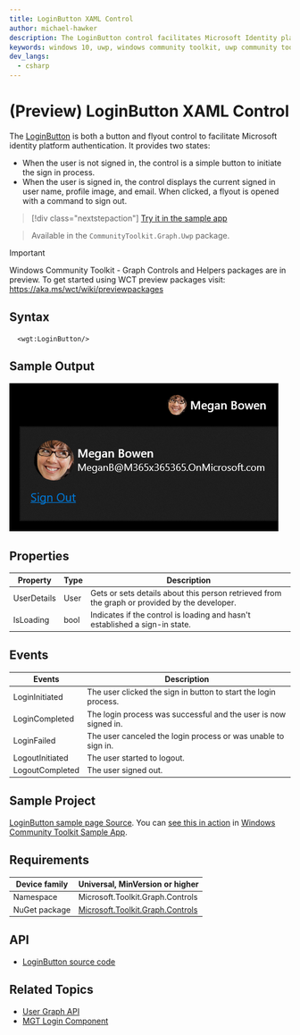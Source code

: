 ```yaml
---
title: LoginButton XAML Control
author: michael-hawker
description: The LoginButton control facilitates Microsoft Identity platform authentication.
keywords: windows 10, uwp, windows community toolkit, uwp community toolkit, uwp toolkit, login, loginbutton, graph
dev_langs:
  - csharp
---
```


# (Preview) LoginButton XAML Control

The [LoginButton](/dotnet/api/microsoft.toolkit.graph.controls.loginbutton) is both a button and flyout control to facilitate Microsoft identity platform authentication. It provides two states:

* When the user is not signed in, the control is a simple button to initiate the sign in process.
* When the user is signed in, the control displays the current signed in user name, profile image, and email. When clicked, a flyout is opened with a command to sign out.

> [!div class="nextstepaction"]
> [Try it in the sample app](uwpct://controls?sample=LoginButton)

> Available in the `CommunityToolkit.Graph.Uwp` package.

> [!IMPORTANT]
> Windows Community Toolkit - Graph Controls and Helpers packages are in preview. To get started using WCT preview packages visit: https://aka.ms/wct/wiki/previewpackages

## Syntax

```xaml
  <wgt:LoginButton/>
```

## Sample Output

![LoginButton Control](../../resources/images/Graph/Controls/LoginButton.png)

## Properties

| Property | Type | Description |
| -- | -- | -- |
| UserDetails | User | Gets or sets details about this person retrieved from the graph or provided by the developer. |
| IsLoading | bool | Indicates if the control is loading and hasn't established a sign-in state. |

## Events

| Events | Description |
| -- | -- |
| LoginInitiated | The user clicked the sign in button to start the login process. |
| LoginCompleted | The login process was successful and the user is now signed in. |
| LoginFailed | The user canceled the login process or was unable to sign in. |
| LogoutInitiated | The user started to logout. |
| LogoutCompleted | The user signed out. |

## Sample Project

[LoginButton sample page Source](https://github.com/windows-toolkit/WindowsCommunityToolkit/tree/rel/7.0.0/Microsoft.Toolkit.Uwp.SampleApp/SamplePages/LoginButton). You can [see this in action](uwpct://Controls?sample=LoginButton) in [Windows Community Toolkit Sample App](https://aka.ms/windowstoolkitapp).

## Requirements

| Device family | Universal, MinVersion or higher |
| -- | -- |
| Namespace | Microsoft.Toolkit.Graph.Controls |
| NuGet package | [Microsoft.Toolkit.Graph.Controls](https://www.nuget.org/packages/Microsoft.Toolkit.Graph.Controls) |

## API

* [LoginButton source code](https://github.com/windows-toolkit/Graph-Controls/tree/rel/7.0.0/Microsoft.Toolkit.Graph.Controls/Controls/LoginButton)

## Related Topics

* [User Graph API](/graph/api/resources/user)
* [MGT Login Component](/graph/toolkit/components/login)
